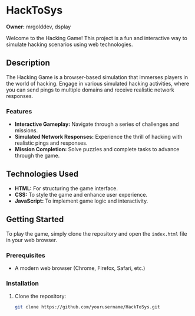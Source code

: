 # HackToSys

**Owner:** mrgolddev, dsplay

Welcome to the Hacking Game! This project is a fun and interactive way to simulate hacking scenarios using web technologies.

## Description

The Hacking Game is a browser-based simulation that immerses players in the world of hacking. Engage in various simulated hacking activities, where you can send pings to multiple domains and receive realistic network responses. 

### Features

- **Interactive Gameplay:** Navigate through a series of challenges and missions.
- **Simulated Network Responses:** Experience the thrill of hacking with realistic pings and responses.
- **Mission Completion:** Solve puzzles and complete tasks to advance through the game.

## Technologies Used

- **HTML:** For structuring the game interface.
- **CSS:** To style the game and enhance user experience.
- **JavaScript:** To implement game logic and interactivity.

## Getting Started

To play the game, simply clone the repository and open the `index.html` file in your web browser. 

### Prerequisites

- A modern web browser (Chrome, Firefox, Safari, etc.)

### Installation

1. Clone the repository:
   ```bash
   git clone https://github.com/yourusername/HackToSys.git
